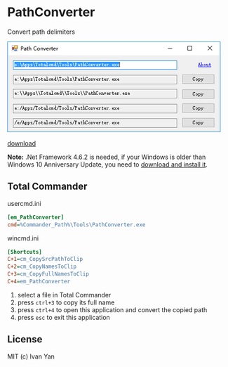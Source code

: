 # PathConverter

Convert path delimiters

![](./screenshot.png)

[download](http://pan.baidu.com/s/1miqIlO8)

**Note:** .Net Framework 4.6.2 is needed, if your Windows is older than Windows 10 Anniversary Update,
you need to [download and install it](https://www.microsoft.com/net/download/framework).

## Total Commander

usercmd.ini

```ini
[em_PathConverter]
cmd=%Commander_Path%\Tools\PathConverter.exe
```

wincmd.ini

```ini
[Shortcuts]
C+1=cm_CopySrcPathToClip
C+2=cm_CopyNamesToClip
C+3=cm_CopyFullNamesToClip
C+4=em_PathConverter
```

1. select a file in Total Commander
2. press `ctrl+3` to copy its full name
3. press `ctrl+4` to open this application and convert the copied path
4. press `esc` to exit this application

## License

MIT (c) Ivan Yan
